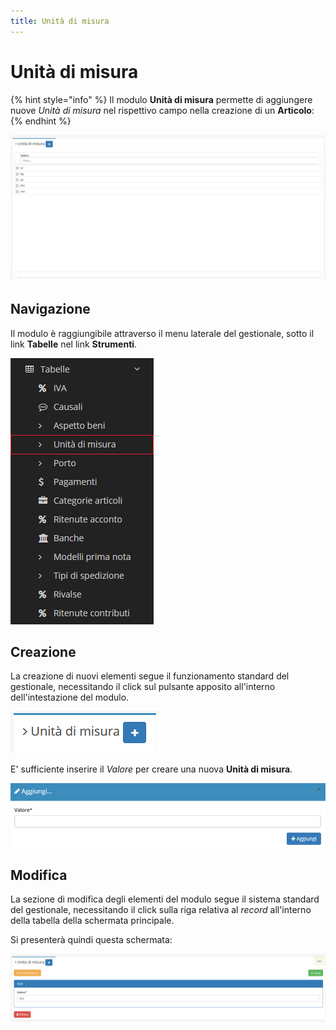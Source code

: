 ```yaml
---
title: Unità di misura
---
```


# Unità di misura

{% hint style="info" %}
Il modulo **Unità di misura** permette di aggiungere nuove _Unità di misura_ nel rispettivo campo nella creazione di un **Articolo**:
{% endhint %}

![Screenshot interfaccia unit&#xE0; di misura](../../../.gitbook/assets/unitadimisura.PNG)

## Navigazione

Il modulo è raggiungibile attraverso il menu laterale del gestionale, sotto il link **Tabelle** nel link **Strumenti**.

![Screenshot navigazione unit&#xE0; di misura](../../../.gitbook/assets/navigazioneunitadimisura.png)

## Creazione

La creazione di nuovi elementi segue il funzionamento standard del gestionale, necessitando il click sul pulsante apposito all'interno dell'intestazione del modulo.

![Screenshot creazione unit&#xE0; di misura](../../../.gitbook/assets/aggiuntaunitadimisura.PNG)

E' sufficiente inserire il _Valore_ per creare una nuova **Unità di misura**.

![Screenshot creazione unit&#xE0; di misura](../../../.gitbook/assets/valore.PNG)

## Modifica

La sezione di modifica degli elementi del modulo segue il sistema standard del gestionale, necessitando il click sulla riga relativa al _record_ all'interno della tabella della schermata principale.

Si presenterà quindi questa schermata:

![Screenshot modifica dati unit&#xE0; di misura](../../../.gitbook/assets/modificaaspettounitadimisura.PNG)

